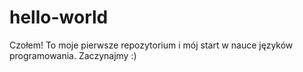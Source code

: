 # hello-world

Czołem!
To moje pierwsze repozytorium i mój start w nauce języków programowania.
Zaczynajmy :)
